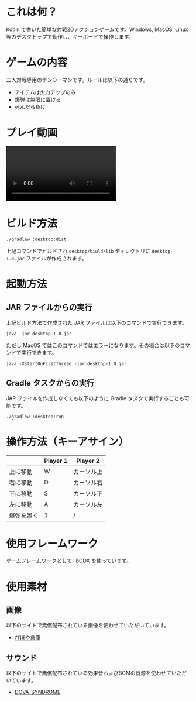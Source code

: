 # これは何？
Kotlin で書いた簡単な対戦2Dアクションゲームです。Windows, MacOS, Linux 等のデスクトップで動作し、キーボードで操作します。

# ゲームの内容
二人対戦専用のボン○ーマンです。ルールは以下の通りです。

* アイテムは火力アップのみ
* 爆弾は無限に置ける
* 死んだら負け

# プレイ動画

![プレイ動画](video/play_movie.mp4)

# ビルド方法

```shell
./gradlew :desktop:dist
```

上記コマンドでビルドされ `desktop/biuld/lib` ディレクトリに `desktop-1.0.jar` ファイルが作成されます。

# 起動方法
## JAR ファイルからの実行
上記ビルド方法で作成された JAR ファイルは以下のコマンドで実行できます。

```shell
java -jar desktop-1.0.jar
```

ただし MacOS ではこのコマンドではエラーになります。その場合は以下のコマンドで実行できます。

```shell
java -XstartOnFirstThread -jar desktop-1.0.jar
```

## Gradle タスクからの実行
JAR ファイルを作成しなくても以下のように Gradle タスクで実行することも可能です。

```shell
./gradlew :desktop:run
```

# 操作方法（キーアサイン）

|       | Player 1 | Player 2 |
|-------|----------|----------|
| 上に移動  | W        | カーソル上    |
| 右に移動  | D        | カーソル右    |
| 下に移動  | S        | カーソル下    |
| 左に移動  | A        | カーソル左    |
| 爆弾を置く | 1        | /        |

# 使用フレームワーク
ゲームフレームワークとして [libGDX](https://libgdx.com/) を使っています。

# 使用素材
## 画像
以下のサイトで無償配布されている画像を使わせていただいています。

* [ぴぽや倉庫](https://pipoya.net/sozai/)

## サウンド
以下のサイトで無償配布されている効果音およびBGMの音源を使わせていただいています。

* [DOVA-SYNDROME](https://dova-s.jp/)